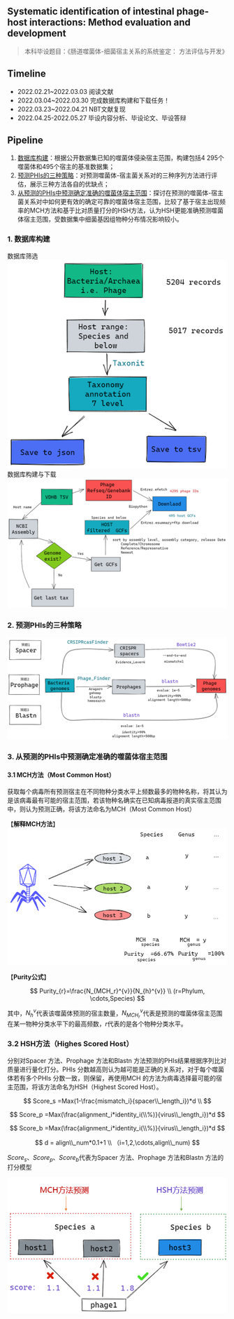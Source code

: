 ## Systematic identification of intestinal phage-host interactions: Method evaluation and development
> 本科毕设题目：《肠道噬菌体-细菌宿主关系的系统鉴定：
方法评估与开发》

## Timeline
- 2022.02.21~2022.03.03 阅读文献
- 2022.03.04~2022.03.30 完成数据库构建和下载任务！
- 2022.03.23~2022.04.21 NBT文献复现
- 2022.04.25-2022.05.27 毕设内容分析、毕设论文、毕设答辩

## Pipeline

1)	[数据库构建](https://github.com/Achuan-2/phage-host#1-%E6%95%B0%E6%8D%AE%E5%BA%93%E6%9E%84%E5%BB%BA)：根据公开数据集已知的噬菌体侵染宿主范围，构建包括4 295个噬菌体和495个宿主的基准数据集；
2)	[预测PHIs的三种策略](https://github.com/Achuan-2/phage-host#2-%E9%A2%84%E6%B5%8Bphis%E7%9A%84%E4%B8%89%E7%A7%8D%E7%AD%96%E7%95%A5)：对预测噬菌体-宿主菌关系对的三种序列方法进行评估，展示三种方法各自的优缺点；
3)	[从预测的PHIs中预测确定准确的噬菌体宿主范围](https://github.com/Achuan-2/phage-host#3-%E4%BB%8E%E9%A2%84%E6%B5%8B%E7%9A%84phis%E4%B8%AD%E9%A2%84%E6%B5%8B%E7%A1%AE%E5%AE%9A%E5%87%86%E7%A1%AE%E7%9A%84%E5%99%AC%E8%8F%8C%E4%BD%93%E5%AE%BF%E4%B8%BB%E8%8C%83%E5%9B%B4)：探讨在预测的噬菌体-宿主菌关系对中如何更有效的确定可靠的噬菌体宿主范围，比较了基于宿主出现频率的MCH方法和基于比对质量打分的HSH方法，认为HSH更能准确预测噬菌体宿主范围，受数据集中细菌基因组物种分布情况影响较小。


### 1. 数据库构建
数据库筛选
![](assets/数据筛选.png)
数据库构建与下载
![](assets/GOLD%E6%95%B0%E6%8D%AE%E5%BA%93%E6%9E%84%E5%BB%BA.png)

### 2. 预测PHIs的三种策略
![](assets/方法.png)

### 3. 从预测的PHIs中预测确定准确的噬菌体宿主范围

#### 3.1 MCH方法（Most Common Host）
获取每个病毒所有预测宿主在不同物种分类水平上频数最多的物种名称，将其认为是该病毒最有可能的宿主范围，若该物种名确实在已知病毒报道的真实宿主范围中，则认为预测正确，将该方法命名为MCH（Most Common Host）

【**解释MCH方法**】
![](assets/MCH指标.png)

【**Purity公式**】

$$
Purity_{r}=\frac{N_{MCH_r}^{v}}{N_{h}^{v}} \\
(r=Phylum, \cdots,Species)
$$

其中，$N_{h}^{v}$代表该噬菌体预测的宿主数量，$N_{MCH_r}^{v}$代表是预测的噬菌体宿主范围在某一物种分类水平下的最高频数，$r$代表的是各个物种分类水平。

### 3.2 HSH方法（Highes Scored Host）

分别对Spacer 方法、Prophage 方法和Blastn 方法预测的PHIs结果根据序列比对质量进行量化打分。PHIs 分数越高则认为越可能是正确的关系对，对于每个噬菌体若有多个PHIs 分数一致，则保留，再使用MCH 的方法为病毒选择最可能的宿主范围，将该方法命名为HSH（Highest Scored Host）。

$$
Score_s =Max(1-\frac{mismatch_i}{spacer\\_length_i})*d \\
$$

$$
Score_p =Max(\frac{alignment_i*identity_i(\\%)}{virus\\_length_i})*d 
$$

$$
Score_b =Max(\frac{alignment_i*identity_i(\\%)}{virus\\_length_i})*d 
$$

$$
d = align\\_num*0.1+1 \\
（i=1,2,\cdots,align\\_num) 
$$

$Score_s$、$Score_p$、$Score_b$代表为Spacer 方法、Prophage 方法和Blastn 方法的打分模型

![](assets/HSH.png)